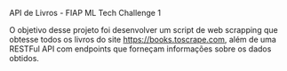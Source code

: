 API de Livros - FIAP ML Tech Challenge 1

O objetivo desse projeto foi desenvolver um script de web scrapping que obtesse todos os livros do site https://books.toscrape.com, além de uma
RESTFul API com endpoints que forneçam informações sobre os dados obtidos.


